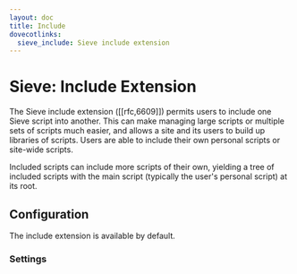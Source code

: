 ```yaml
---
layout: doc
title: Include
dovecotlinks:
  sieve_include: Sieve include extension
---
```


# Sieve: Include Extension

The Sieve include extension ([[rfc,6609]]) permits users to include
one Sieve script into another. This can make managing large scripts or
multiple sets of scripts much easier, and allows a site and its users to
build up libraries of scripts. Users are able to include their own
personal scripts or site-wide scripts.

Included scripts can include more scripts of their own, yielding a tree
of included scripts with the main script (typically the user's personal
script) at its root.

## Configuration

The include extension is available by default.

### Settings

<SettingsComponent tag="sieve-include" level="3" />
